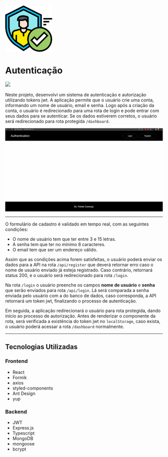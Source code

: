 <img height="150px" src="./assets/authentication.png"/>

# Autenticação

<img src="https://img.shields.io/badge/nodejs-14.16.0-green"/>

Neste projeto, desenvolvi um sistema de autenticação e autorização utilizando tokens jwt. A aplicação permite que o usuário crie uma conta, informando um nome de usuário, email e senha. Logo após a criação da conta, o usuário é redirecionado para uma rota de login e pode entrar com seus dados para se autenticar. Se os dados estiverem corretos, o usuário será redirecionado para rota protegida `/dashboard`.

<img src="./assets/authapp.gif">

---

O formulário de cadastro é validado em tempo real, com as seguintes condições:

- O nome de usuário tem que ter entre 3 e 15 letras.
- A senha tem que ter no mínimo 8 caracteres.
- O email tem que ser um endereço válido.

Assim que as condições acima forem satisfeitas, o usuário poderá enviar os dados para a API na rota `/api/register` que deverá retornar erro caso o nome de usuário enviado já esteja registrado. Caso contrário, retornará status 200, e o usuário será redirecionado para rota `/login`.

Na rota `/login` o usuário preenche os campos **nome de usuário** e **senha** que serão enviados para rota `/api/login`. Lá será comparada a senha enviada pelo usuário com a do banco de dados, caso corresponda, a API retornará um token jwt, finalizando o processo de autenticação. 

Em seguida, a aplicação redirecionará o usuário para rota protegida, dando início ao processo de autorização. Antes de renderizar o componente da rota, será verificada a existência do token jwt no `localStorage`, caso exista, o usuário poderá acessar a rota `/dashboard` normalmente.

---

## Tecnologias Utilizadas

### Frontend

- React
- Formik
- axios
- styled-components
- Ant Design
- yup

### Backend

- JWT
- Express.js
- Typescript
- MongoDB
- mongoose
- bcrypt